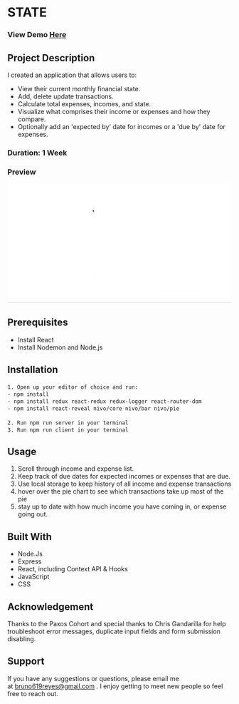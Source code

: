 # STATE

### View Demo [Here](https://nameless-meadow-96758.herokuapp.com/)

## Project Description

I created an application that allows users to:

- View their current monthly financial state.
- Add, delete update transactions.
- Calculate total expenses, incomes, and state.
- Visualize what comprises their income or expenses and how they compare.
- Optionally add an 'expected by' date for incomes or a 'due by' date for expenses.

### Duration: 1 Week

### Preview

![App Preview](state.gif)

## Prerequisites

- Install React
- Install Nodemon and Node.js

## Installation

    1. Open up your editor of choice and run:
    - npm install
    - npm install redux react-redux redux-logger react-router-dom
    - npm install react-reveal nivo/core nivo/bar nivo/pie

    2. Run npm run server in your terminal
    3. Run npm run client in your terminal

## Usage

1. Scroll through income and expense list.
2. Keep track of due dates for expected incomes or expenses that are due.
3. Use local storage to keep history of all income and expense transactions
4. hover over the pie chart to see which transactions take up most of the pie
5. stay up to date with how much income you have coming in, or expense going out.

## Built With

- Node.Js
- Express
- React, including Context API & Hooks
- JavaScript
- CSS

## Acknowledgement

Thanks to the Paxos Cohort and special thanks to Chris Gandarilla for help troubleshoot error messages, duplicate input fields and form submission disabling.

## Support

If you have any suggestions or questions, please email me at bruno619reyes@gmail.com . I enjoy getting to meet new people so feel free to reach out.
